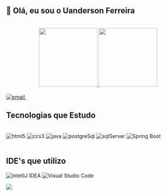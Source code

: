 ## 👋 Olá, eu sou o Uanderson Ferreira
 
       
<div align="center"><br/>
  <a href="https://github.com/UandersonFerreira/">
  <img height="160em" src="https://github-readme-stats-sigma-five.vercel.app/api?username=UandersonFerreira&show_icons=true&theme=dracula"/>
      
  <img height="160em" src="https://github-readme-stats-sigma-five.vercel.app/api/top-langs/?username=UandersonFerreira&layout=compact&langs_count=7&theme=dracula"/>
</div>

<div><br/>
  <a href="https://mail.google.com" target="_blank" rel="noopener noreferrer">
      <img alt="email" src="https://img.shields.io/badge/Gmail-D14836?style=for-the-badge&logo=gmail&logoColor=white">
 </a>

 <a href="https://www.linkedin.com/in/uandersonferreira/" target="_blank" rel="noopener noreferrer">
      <img alt="" src="https://img.shields.io/badge/LinkedIn-0077B5?style=for-the-badge&logo=linkedin&logoColor=white">
 </a>
  
</div>
  
## Tecnologias que Estudo 

<div style="display: inline_block"><br/>
    <img align="center" alt="html5" src="https://img.shields.io/badge/HTML5-E34F26?style=for-the-badge&logo=html5&logoColor=white" >
    <img align="center" alt="ccs3" src="https://img.shields.io/badge/CSS3-1572B6?style=for-the-badge&logo=css3&logoColor=white" >
    <img align="center" alt="java" src="https://img.shields.io/badge/Java-ED8B00?style=for-the-badge&logo=java&logoColor=white" >
    <img align="center" alt="postgreSql" src="https://img.shields.io/badge/PostgreSQL-316192?style=for-the-badge&logo=postgresql&logoColor=white" >
   <img align="center" alt="sqlServer" src="https://img.shields.io/badge/Microsoft_SQL_Server-CC2927?style=for-the-badge&logo=microsoft-sql-server&logoColor=white" >
 <img align="center" src="https://img.shields.io/badge/Spring-6DB33F?style=for-the-badge&logo=spring&logoColor=white" alt="Spring Boot">   
              
</div><br/>
 
## IDE's que utilizo
  
<div style="display: inline_block">
  <img align="center" alt="IntelliJ IDEA" src="https://img.shields.io/badge/IntelliJ_IDEA-000000.svg?style=for-the-badge&logo=intellij-idea&logoColor=white" >
 
 <img align="center" alt="Visual Studio Code" src="https://img.shields.io/badge/Visual_Studio_Code-0078D4?style=for-the-badge&logo=visual%20studio%20code&logoColor=white" >
 
</div>

![](https://visitor-badge.glitch.me/badge?page_id=gus-caetano)
